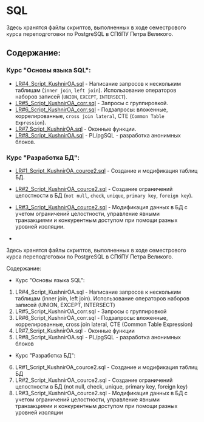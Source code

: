 # SQL

Здесь хранятся файлы скриптов, выполненных в ходе семестрового курса переподготовки по PostgreSQL в СПбПУ Петра Великого.

## Содержание:

### Курс "Основы языка SQL":
- [LR#4_Script_KushnirOA.sql](LR%234_Script_KushnirOA.sql) - Написание запросов к нескольким таблицам (`inner join`, `left join`). Использование операторов наборов записей (`UNION`, `EXCEPT`, `INTERSECT`).
- [LR#5_Script_KushnirOA_corr.sql](LR#5_Script_KushnirOA_corr.sql) - Запросы с группировкой.
- [LR#6_Script_KushnirOA_corr.sql](LR#6_Script_KushnirOA_corr.sql) - Подзапросы: вложенные, коррелированные, `cross join lateral`, CTE (`Common Table Expression`).
- [LR#7_Script_KushnirOA.sql](LR#7_Script_KushnirOA.sql) - Оконные функции.
- [LR#8_Script_KushnirOA.sql](LR#8_Script_KushnirOA.sql) - PL/pgSQL - разработка анонимных блоков.

### Курс "Разработка БД":
- [LR#1_Script_KushnirOA_cource2.sql](LR#1_Script_KushnirOA_cource2.sql) - Создание и модификация таблиц БД.
- [LR#2_Script_KushnirOA_cource2.sql](LR#2_Script_KushnirOA_cource2.sql) - Создание ограничений целостности в БД (`not null`, `check`, `unique`, `primary key`, `foreign key`).
- [LR#3_Script_KushnirOA_cource2.sql](LR#3_Script_KushnirOA_cource2.sql) - Модификация данных в БД с учетом ограничений целостности, управление явными транзакциями и конкурентным доступом при помощи разных уровней изоляции.

- 
Здесь хранятся файлы скриптов, выполненных в ходе семестрового курса переподготовки по PostgreSQL в СПбПУ Петра Великого.

Содержание:
- Курс "Основы языка SQL":
1. LR#4_Script_KushnirOA.sql - Написание запросов к нескольким таблицам (inner join, left join). Использование операторов наборов записей (UNION, EXCEPT, INTERSECT)
2. LR#5_Script_KushnirOA_corr.sql - Запросы с группировкой
3. LR#6_Script_KushnirOA_corr.sql - Подзапросы: вложенные, коррелированные, cross join lateral, CTE (Common Table Expression)
4. LR#7_Script_KushnirOA.sql - Оконные функции
5. LR#8_Script_KushnirOA.sql - PL/pgSQL - разработка анонимных блоков
   
- Курс "Разработка БД":
6. LR#1_Script_KushnirOA_cource2.sql - Создание и модификация таблиц БД
7. LR#2_Script_KushnirOA_cource2.sql - Создание ограничений целостности в БД (not null, check, unique, primary key, foreign key)
8. LR#3_Script_KushnirOA_cource2.sql - Модификация данных в БД с учетом ограничений целостности, управление явными транзакциями и конкурентным доступом при помощи разных уровней изоляции
